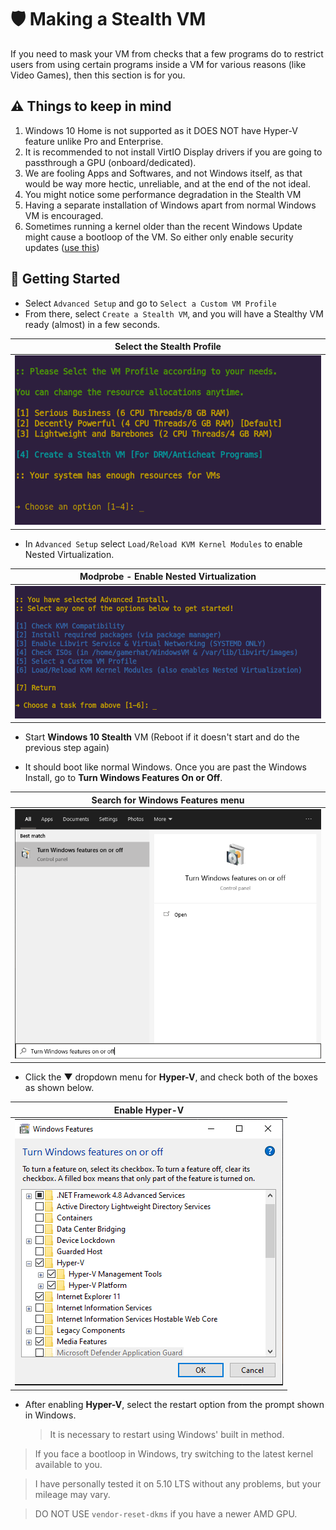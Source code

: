 
# 🛡 Making a Stealth VM

If you need to mask your VM from checks that a few programs do to restrict users from using certain programs inside a VM for various reasons (like Video Games), then this section is for you.

## ⚠️ Things to keep in mind

1. Windows 10 Home is not supported as it DOES NOT have Hyper-V feature unlike Pro and Enterprise.
2. It is recommended to not install VirtIO Display drivers if you are going to passthrough a GPU (onboard/dedicated).
3. We are fooling Apps and Softwares, and not Windows itself, as that would be way more hectic, unreliable, and at the end of the not ideal.
4. You might notice some performance degradation in the Stealth VM
5. Having a separate installation of Windows apart from normal Windows VM is encouraged.
6. Sometimes running a kernel older than the recent Windows Update might cause a bootloop of the VM. So either only enable security updates ([use this](https://github.com/thegamerhat/win-debloat))

## 🚀 Getting Started
- Select `Advanced Setup` and go to `Select a Custom VM Profile`
- From there, select `Create a Stealth VM`, and you will have a Stealthy VM ready (almost) in a few seconds.

| Select the Stealth Profile |
| --- |
| ![Screenshot](img/vm-profile.png) |

- In `Advanced Setup` select `Load/Reload KVM Kernel Modules` to enable Nested Virtualization.

| Modprobe - Enable Nested Virtualization |
| --- |
| ![Screenshot](img/advanced-setup.png) |

- Start **Windows 10 Stealth** VM (Reboot if it doesn't start and do the previous step again)

- It should boot like normal Windows. Once you are past the Windows Install, go to **Turn Windows Features On or Off**.

| Search for Windows Features menu |
| --- |
| ![Screenshot](img/windows-features.png) |

- Click the ▼ dropdown menu for **Hyper-V**, and check both of the boxes as shown below.

| Enable Hyper-V |
| --- |
| ![Screenshot](img/hyper-v-enable.png) |

- After enabling **Hyper-V**, select the restart option from the prompt shown in Windows.

  > It is necessary to restart using Windows' built in method.
> If you face a bootloop in Windows, try switching to the latest kernel available to you.

> I have personally tested it on 5.10 LTS without any problems, but your mileage may vary.

> DO NOT USE `vendor-reset-dkms` if you have a newer AMD GPU.
